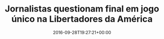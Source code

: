 ---
layout: post
title: "Jornalistas questionam final em jogo único na Libertadores da América"
date: 2016-09-28T19:27:21+00:00
external_link: "http://sportv.globo.com/site/programas/redacao-sportv/noticia/2016/09/jornalistas-questionam-final-em-jogo-unico-na-libertadores-da-america.html"
categories: news globo.com
---